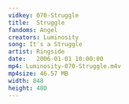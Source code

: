 ```yaml
---
vidkey: 070-Struggle
title:  Struggle
fandoms: Angel
creators: Luminosity
song: It's a Struggle
artist: Ringside
date:   2006-01-01 10:00:00
mp4: Luminosity-070-Struggle.m4v
mp4size: 46.57 MB
width: 848
height: 480
---
```



  